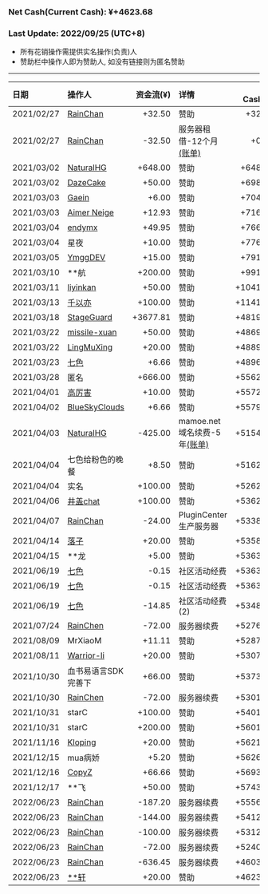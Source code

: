 
### Net Cash(Current Cash): ¥+4623.68
### Last Update: 2022/09/25 (UTC+8)

 <ul>
  <li>
    所有花销操作需提供实名操作(负责)人
  </li>
  <li>
  赞助栏中操作人即为赞助人, 如没有链接则为匿名赞助
  </li>
</ul>

---

|  日期      | 操作人          |  资金流(¥)   | 详情 |  Net Cash(¥) |
| :-----    | :----           | ----: |:---- |----: |
| 2021/02/27 | <a href="https://github.com/mzdluo123">RainChan</a> | +32.50 | 赞助 | +32.50 | 
| 2021/02/27 | <a href="https://github.com/mzdluo123">RainChan</a> | -32.50 | 服务器租借-12个月<a href="https://github.com/project-mirai/mirai-sponsor/blob/main/data/Pay-Server-2-27-2021.jpg">(账单)</a> | +0.00 | 
| 2021/03/02 | <a href="https://github.com/liujiahua123123">NaturalHG</a> | +648.00 | 赞助 | +648.00 | 
| 2021/03/02 | <a href="https://github.com/dazecake">DazeCake</a> | +50.00 | 赞助 | +698.00 | 
| 2021/03/03 | <a href="https://blog.gaein.cn">Gaein</a> | +6.00 | 赞助 | +704.00 | 
| 2021/03/03 | <a href="https://github.com/aimerneige">Aimer Neige</a> | +12.93 | 赞助 | +716.93 | 
| 2021/03/04 | <a href="https://github.com/endymx">endymx</a> | +49.95 | 赞助 | +766.88 | 
| 2021/03/04 | <a anonymous>星夜</a> | +10.00 | 赞助 | +776.88 | 
| 2021/03/05 | <a href="https://github.com/YmggDEV">YmggDEV</a> | +15.00 | 赞助 | +791.88 | 
| 2021/03/10 | <a anonymous>**航</a> | +200.00 | 赞助 | +991.88 | 
| 2021/03/11 | <a href="https://github.com/liyinkan">liyinkan</a> | +50.00 | 赞助 | +1041.88 | 
| 2021/03/13 | <a href="https://qianyiyi.cf-lol.com">千以亦</a> | +100.00 | 赞助 | +1141.88 | 
| 2021/03/18 | <a href="https://github.com/StageGuard">StageGuard</a> | +3677.81 | 赞助 | +4819.69 | 
| 2021/03/22 | <a href="https://github.com/missile-xuan">missile-xuan</a> | +50.00 | 赞助 | +4869.69 | 
| 2021/03/22 | <a href="https://github.com/LingMuXing">LingMuXing</a> | +20.00 | 赞助 | +4889.69 | 
| 2021/03/23 | <a href="https://github.com/HoshinoTented">七色</a> | +6.66 | 赞助 | +4896.35 | 
| 2021/03/28 | <a anonymous>匿名</a> | +666.00 | 赞助 | +5562.35 | 
| 2021/04/01 | <a href="https://github.com/Drincann">高厉害</a> | +10.00 | 赞助 | +5572.35 | 
| 2021/04/02 | <a href="https://github.com/BlueSkyClouds">BlueSkyClouds</a> | +6.66 | 赞助 | +5579.01 | 
| 2021/04/03 | <a href="https://github.com/liujiahua123123">NaturalHG</a> | -425.00 | mamoe.net域名续费-5年<a href="https://github.com/project-mirai/mirai-sponsor/blob/main/data/pay-domain-04-03.jpg">(账单)</a> | +5154.01 | 
| 2021/04/04 | <a anonymous>七色给粉色的晚餐</a> | +8.50 | 赞助 | +5162.51 | 
| 2021/04/04 | <a anonymous>实名</a> | +100.00 | 赞助 | +5262.51 | 
| 2021/04/06 | <a href="https://jgchat.net/">井盖chat</a> | +100.00 | 赞助 | +5362.51 | 
| 2021/04/07 | <a href="https://github.com/mzdluo123">RainChan</a> | -24.00 | PluginCenter生产服务器 | +5338.51 | 
| 2021/04/14 | <a href="https://enkansakura.top">落子</a> | +20.00 | 赞助 | +5358.51 | 
| 2021/04/15 | <a anonymous>**龙</a> | +5.00 | 赞助 | +5363.51 | 
| 2021/06/19 | <a href="">七色</a> | -0.15 | 社区活动经费 | +5363.36 | 
| 2021/06/19 | <a href="">七色</a> | -0.15 | 社区活动经费 | +5363.21 | 
| 2021/06/19 | <a href="">七色</a> | -14.85 | 社区活动经费(2) | +5348.36 | 
| 2021/07/24 | <a href="">RainChen</a> | -72.00 | 服务器续费 | +5276.36 | 
| 2021/08/09 | <a anonymous>MrXiaoM</a> | +11.11 | 赞助 | +5287.47 | 
| 2021/08/11 | <a href="https://github.com/Warrior-li">Warrior-li</a> | +20.00 | 赞助 | +5307.47 | 
| 2021/10/30 | <a anonymous>血书易语言SDK完善下</a> | +66.00 | 赞助 | +5373.47 | 
| 2021/10/30 | <a href="https://github.com/mzdluo123">RainChen</a> | -72.00 | 服务器续费 | +5301.47 | 
| 2021/10/31 | <a anonymous>starC</a> | +100.00 | 赞助 | +5401.47 | 
| 2021/10/31 | <a anonymous>starC</a> | +200.00 | 赞助 | +5601.47 | 
| 2021/11/16 | <a href="https://github.com/Kloping">Kloping</a> | +20.00 | 赞助 | +5621.47 | 
| 2021/12/15 | <a anonymous>mua病娇</a> | +5.20 | 赞助 | +5626.67 | 
| 2021/12/16 | <a href="http://2048.top">CopyZ</a> | +66.66 | 赞助 | +5693.33 | 
| 2021/12/17 | <a anonymous>**飞</a> | +50.00 | 赞助 | +5743.33 | 
| 2022/06/23 | <a href="">RainChan</a> | -187.20 | 服务器续费 | +5556.13 | 
| 2022/06/23 | <a href="">RainChan</a> | -144.00 | 服务器续费 | +5412.13 | 
| 2022/06/23 | <a href="">RainChan</a> | -100.00 | 服务器续费 | +5312.13 | 
| 2022/06/23 | <a href="">RainChan</a> | -72.00 | 服务器续费 | +5240.13 | 
| 2022/06/23 | <a href="">RainChan</a> | -636.45 | 服务器续费 | +4603.68 | 
| 2022/06/23 | <a href="">**轩</a> | +20.00 | 赞助 | +4623.68 | 

